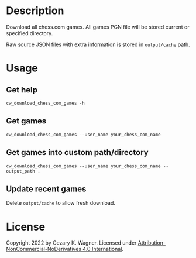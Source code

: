 # Description

Download all chess.com games. 
All games PGN file will be stored current or specified directory.

Raw source JSON files with extra information is stored in `output/cache` path. 

# Usage

## Get help
`cw_download_chess_com_games -h`

## Get games

`cw_download_chess_com_games --user_name your_chess_com_name`

## Get games into custom path/directory

`cw_download_chess_com_games --user_name your_chess_com_name --output_path .`

## Update recent games

Delete `output/cache` to allow fresh download.

# License
Copyright 2022 by Cezary K. Wagner. Licensed under [Attribution-NonCommercial-NoDerivatives 4.0 International](http://creativecommons.org/licenses/by-nc-nd/4.0).